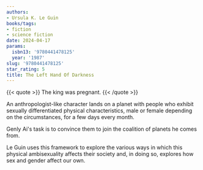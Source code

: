 ```yaml
---
authors:
- Ursula K. Le Guin
books/tags:
- fiction
- science fiction
date: 2024-04-17
params:
  isbn13: '9780441478125'
  year: '1987'
slug: '9780441478125'
star_rating: 5
title: The Left Hand Of Darkness
---
```


{{< quote >}}
The king was pregnant.
{{< /quote >}}

An anthropologist-like character lands on a planet with people who exhibit sexually differentiated physical characteristics, male or female depending on the circumstances, for a few days every month.

Genly Ai's task is to convince them to join the coalition of planets he comes from.

Le Guin uses this framework to explore the various ways in which this physical ambisexuality affects their society and, in doing so, explores how sex and gender affect our own.

<!--more-->